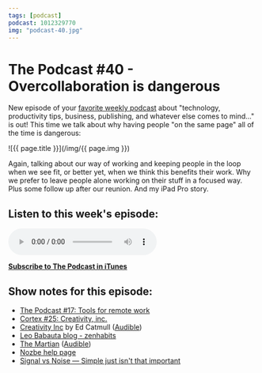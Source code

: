 ```yaml
---
tags: [podcast]
podcast: 1012329770
img: "podcast-40.jpg"
---
```


# The Podcast #40 - Overcollaboration is dangerous

New episode of your [favorite weekly podcast][p] about "technology, productivity tips, business, publishing, and whatever else comes to mind..." is out! This time we talk about why having people "on the same page" all of the time is dangerous:

<!--More-->

![{{ page.title }}](/img/{{ page.img }})

Again, talking about our way of working and keeping people in the loop when we see fit, or better yet, when we think this benefits their work. Why we prefer to leave people alone working on their stuff in a focused way. Plus some follow up after our reunion. And my iPad Pro story. 

## Listen to this week's episode:

<audio controls>
<source src="https://files.nozbe.com/podcast/040.mp3" type="audio/mpeg">
</audio>

**[Subscribe to The Podcast in iTunes][i]**

## Show notes for this episode:

  * [The Podcast #17: Tools for remote work](/podcast-17)
  * [Cortex #25: Creativity, inc.](https://www.relay.fm/cortex/25)
  * [Creativity Inc](http://www.amazon.com/Creativity-Inc-Overcoming-Unseen-Inspiration/dp/0812993012) by Ed Catmull ([Audible](http://www.audible.com/pd/Business/Creativity-Inc-Audiobook/B00IPK3BWQ))
  * [Leo Babauta blog - zenhabits](http://zenhabits.net/)
  * [The Martian](http://www.amazon.com/Martian-Andy-Weir/dp/0553418025/) ([Audible](http://www.audible.com/pd/Sci-Fi-Fantasy/The-Martian-Audiobook/B00B5HZGUG))
  * [Nozbe help page](https://nozbe.com/help/)
  * [Signal vs Noise — Simple just isn't that important](https://m.signalvnoise.com/simple-just-isn-t-that-important-79a364937c47?source=latest---)

[e]: /podcast-40
[p]: /podcast
[n]: https://nozbe.com/?a=mike
[r]: https://michael.gratis/radex
[i]: https://michael.gratis/thepodcast